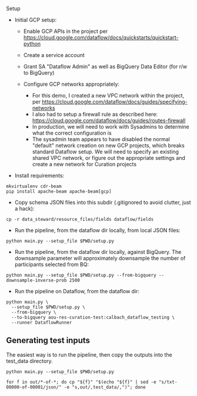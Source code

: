 Setup

- Initial GCP setup:

  - Enable GCP APIs in the project per https://cloud.google.com/dataflow/docs/quickstarts/quickstart-python
  - Create a service account
  - Grant SA "Dataflow Admin" as well as BigQuery Data Editor (for r/w to BigQuery)
  - Configure GCP networks appropriately:

    - For this demo, I created a new VPC network within the project, per https://cloud.google.com/dataflow/docs/guides/specifying-networks
    - I also had to setup a firewall rule as described here: https://cloud.google.com/dataflow/docs/guides/routes-firewall
    - In production, we will need to work with Sysadmins to determine what the correct configuration is
    - The sysadmin team appears to have disabled the normal "default" network creation on new GCP projects,
      which breaks standard Dataflow setup. We will need to specify an existing shared VPC network, or
      figure out the appropriate settings and create a new network for Curation projects

- Install requirements:

```
mkvirtualenv cdr-beam
pip install apache-beam apache-beam[gcp]
```

- Copy schema JSON files into this subdir (.gitignored to avoid clutter, just a hack):

```
cp -r data_steward/resource_files/fields dataflow/fields
```

- Run the pipeline, from the dataflow dir locally, from local JSON files:

```
python main.py --setup_file $PWD/setup.py
```

- Run the pipeline, from the dataflow dir locally, against BigQuery. The downsample
  parameter will approximately downsample the number of participants selected from BQ:

```
python main.py --setup_file $PWD/setup.py --from-bigquery --downsample-inverse-prob 2500
```

- Run the pipeline on Dataflow, from the dataflow dir:

```
python main.py \
  --setup_file $PWD/setup.py \
  --from-bigquery \
  --to-bigquery aou-res-curation-test:calbach_dataflow_testing \
  --runner DataflowRunner
```

## Generating test inputs

The easiest way is to run the pipeline, then copy the outputs into the test_data directory.

```
python main.py --setup_file $PWD/setup.py

for f in out/*-of-*; do cp "${f}" "$(echo "${f}" | sed -e "s/txt-00000-of-00001/json/" -e "s,out/,test_data/,")"; done
```
